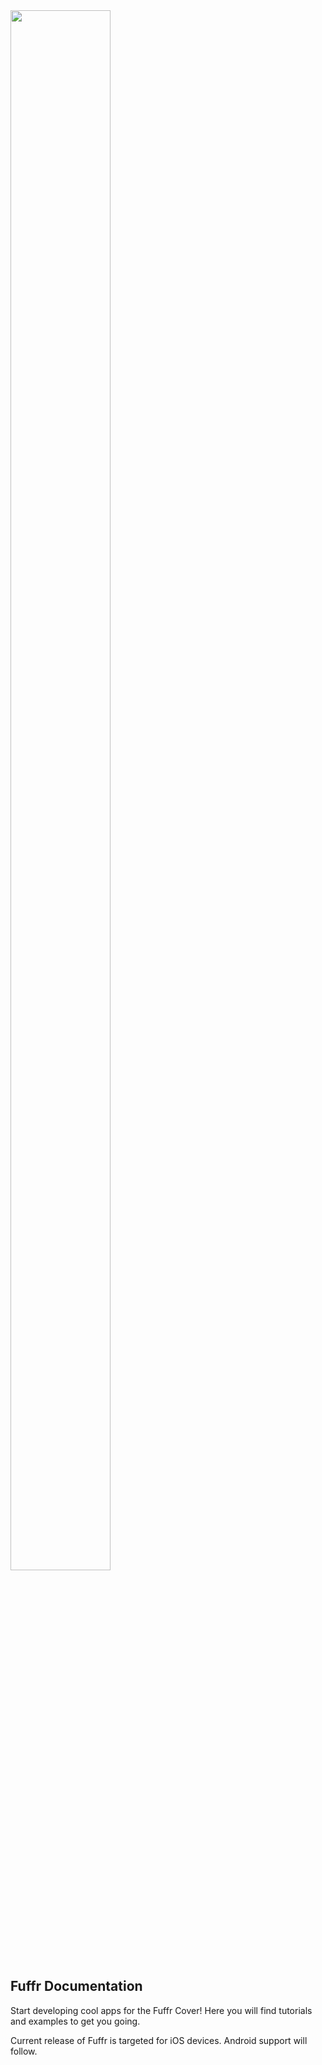 <img src="/img/fuffr-logo-black.png" style="width: 80%; max-width: 200px;">

## Fuffr Documentation

Start developing cool apps for the Fuffr Cover! Here you will find tutorials and examples to get you going.

Current release of Fuffr is targeted for iOS devices. Android support will follow.
